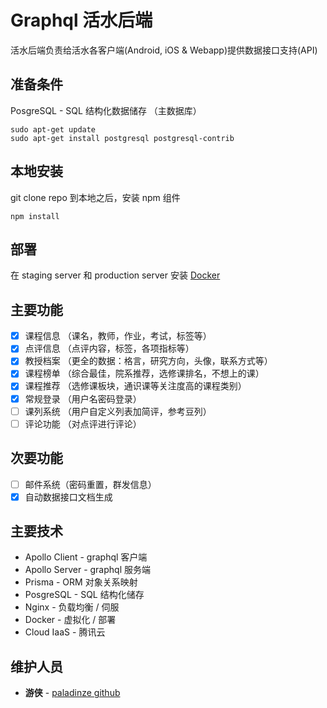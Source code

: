 # Graphql 活水后端

活水后端负责给活水各客户端(Android, iOS & Webapp)提供数据接口支持(API)

## 准备条件

PosgreSQL - SQL 结构化数据储存 （主数据库）

```
sudo apt-get update
sudo apt-get install postgresql postgresql-contrib
```

## 本地安装

git clone repo 到本地之后，安装 npm 组件

```
npm install
```

## 部署

在 staging server 和 production server 安装 [Docker](https://docs.docker.com/engine/installation/linux/docker-ce/ubuntu/)

## 主要功能

- [x] 课程信息 （课名，教师，作业，考试，标签等）
- [x] 点评信息 （点评内容，标签，各项指标等）
- [x] 教授档案 （更全的数据：格言，研究方向，头像，联系方式等）
- [x] 课程榜单 （综合最佳，院系推荐，选修课排名，不想上的课）
- [x] 课程推荐 （选修课板块，通识课等关注度高的课程类别）
- [x] 常规登录 （用户名密码登录）
- [ ] 课列系统 （用户自定义列表加简评，参考豆列）
- [ ] 评论功能 （对点评进行评论）

## 次要功能

- [ ] 邮件系统（密码重置，群发信息）
- [x] 自动数据接口文档生成

## 主要技术

- Apollo Client - graphql 客户端
- Apollo Server - graphql 服务端
- Prisma - ORM 对象关系映射
- PosgreSQL - SQL 结构化储存
- Nginx - 负载均衡 / 伺服
- Docker - 虚拟化 / 部署
- Cloud IaaS - 腾讯云

## 维护人员

- **游侠** - [paladinze github](https://github.com/paladinze)
